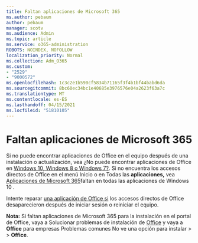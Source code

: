 ```yaml
---
title: Faltan aplicaciones de Microsoft 365
ms.author: pebaum
author: pebaum
manager: scotv
ms.audience: Admin
ms.topic: article
ms.service: o365-administration
ROBOTS: NOINDEX, NOFOLLOW
localization_priority: Normal
ms.collection: Adm_O365
ms.custom:
- "2529"
- "9000572"
ms.openlocfilehash: 1c3c2e1b590cf5834b71165f3f4b1bf44babd6da
ms.sourcegitcommit: 8bc60ec34bc1e40685e3976576e04a2623f63a7c
ms.translationtype: MT
ms.contentlocale: es-ES
ms.lasthandoff: 04/15/2021
ms.locfileid: "51810105"
---
```

# <a name="microsoft-365-apps-missing"></a>Faltan aplicaciones de Microsoft 365

Si no puede encontrar aplicaciones de Office en el equipo después de una instalación o actualización, vea ¿No puede encontrar aplicaciones de Office en [Windows 10, Windows 8 o Windows 7?](https://support.office.com/article/Can-t-find-Office-applications-in-Windows-10-Windows-8-or-Windows-7-907ce545-6ae8-459b-8d9d-de6764a635d6). Si no encuentra los accesos directos de Office en el menú Inicio o en Todas las **aplicaciones,** vea [Aplicaciones de Microsoft 365](https://support.office.com/article/office-apps-are-missing-from-all-apps-on-windows-10-5bc123f6-655d-4736-ad61-b0b9d1cde5bc)faltan en todas las aplicaciones de Windows 10 . 

Intente reparar [una aplicación de Office si](https://support.office.com/article/repair-an-office-application-7821d4b6-7c1d-4205-aa0e-a6b40c5bb88b) los accesos directos de Office desaparecieron después de iniciar sesión o reiniciar el equipo. 

**Nota:** Si faltan aplicaciones de Microsoft 365 para la instalación en el portal de Office, vaya a Solucionar problemas de instalación de [Office](https://support.office.com/article/troubleshoot-installing-office-35ff2def-e0b2-4dac-9784-4cf212c1f6c2) y vaya a **Office** para empresas Problemas comunes No ve una opción para instalar  >    >  **Office**. 